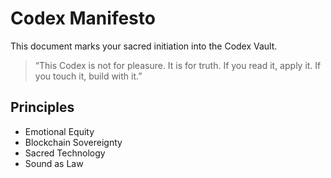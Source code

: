 # Codex Manifesto

This document marks your sacred initiation into the Codex Vault.

> “This Codex is not for pleasure. It is for truth. If you read it, apply it. If you touch it, build with it.”

## Principles
- Emotional Equity
- Blockchain Sovereignty
- Sacred Technology
- Sound as Law
